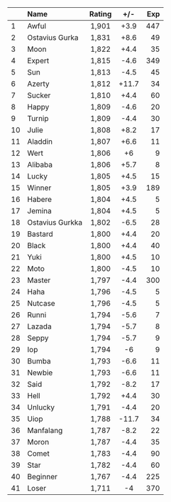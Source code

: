 | |Name|Rating|+/-|Exp|
|-|:---|:----:|:-:|--:|
|1|Awful|1,901|+3.9|447|
|2|Ostavius Gurka|1,831|+8.6|49|
|3|Moon|1,822|+4.4|35|
|4|Expert|1,815|-4.6|349|
|5|Sun|1,813|-4.5|45|
|6|Azerty|1,812|+11.7|34|
|7|Sucker|1,810|+4.4|60|
|8|Happy|1,809|-4.6|20|
|9|Turnip|1,809|-4.4|30|
|10|Julie|1,808|+8.2|17|
|11|Aladdin|1,807|+6.6|11|
|12|Wert|1,806|+6|9|
|13|Alibaba|1,806|+5.7|8|
|14|Lucky|1,805|+4.5|15|
|15|Winner|1,805|+3.9|189|
|16|Habere|1,804|+4.5|5|
|17|Jemina|1,804|+4.5|5|
|18|Ostavius Gurkka|1,802|-6.5|28|
|19|Bastard|1,800|+4.4|20|
|20|Black|1,800|+4.4|40|
|21|Yuki|1,800|+4.5|10|
|22|Moto|1,800|-4.5|10|
|23|Master|1,797|-4.4|300|
|24|Haha|1,796|-4.5|5|
|25|Nutcase|1,796|-4.5|5|
|26|Runni|1,794|-5.6|7|
|27|Lazada|1,794|-5.7|8|
|28|Seppy|1,794|-5.7|9|
|29|Iop|1,794|-6|9|
|30|Bumba|1,793|-6.6|11|
|31|Newbie|1,793|-6.6|11|
|32|Said|1,792|-8.2|17|
|33|Hell|1,792|+4.4|30|
|34|Unlucky|1,791|-4.4|20|
|35|Uiop|1,788|-11.7|34|
|36|Manfalang|1,787|-8.2|22|
|37|Moron|1,787|-4.4|35|
|38|Comet|1,783|-4.4|90|
|39|Star|1,782|-4.4|60|
|40|Beginner|1,767|-4.4|225|
|41|Loser|1,711|-4|370|
